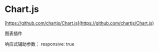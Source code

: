 # Chart.js

[https://github.com/chartjs/Chart.js](https://github.com/chartjs/Chart.js)

图表插件

响应式辅助参数： responsive: true
